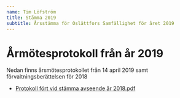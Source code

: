 ```yaml
---
name: Tim Löfström
title: Stämma 2019
subtitle: Årsstämma för Oslättfors Samfällighet för året 2019
---
```


# Årmötesprotokoll från år 2019

Nedan finns årsmötesprotokollet från 14 april 2019 samt förvaltningsberättelsen för 2018


- <a href="/assets/files/Protokoll fört vid stämma avseende år 2018.pdf" target="_blank">Protokoll fört vid stämma avseende år 2018.pdf</a>